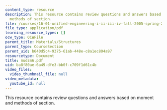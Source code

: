 ```yaml
---
content_type: resource
description: This resource contains review questions and answers based on moment and
  methods of section.
file: /courses/16-01-unified-engineering-i-ii-iii-iv-fall-2005-spring-2006/ba8f80ae6a49dfe3bb0fc709f1d61c4b_mudzm6.pdf
file_type: application/pdf
learning_resource_types: []
ocw_type: OCWFile
parent_title: Materials/Structures
parent_type: CourseSection
parent_uid: b640d5c4-9375-61ab-448e-c8a1ec804a97
resourcetype: Document
title: mudzm6.pdf
uid: ba8f80ae-6a49-dfe3-bb0f-c709f1d61c4b
video_files:
  video_thumbnail_file: null
video_metadata:
  youtube_id: null
---
```

This resource contains review questions and answers based on moment and methods of section.